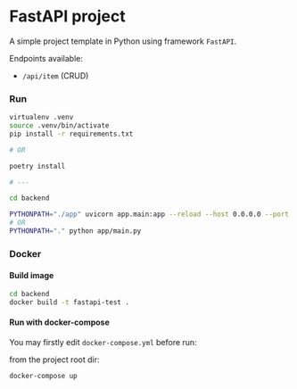 # FastAPI project

A simple project template in Python using framework `FastAPI`.

Endpoints available:
- `/api/item` (CRUD)

### Run

```bash
virtualenv .venv
source .venv/bin/activate
pip install -r requirements.txt

# OR

poetry install

# ---

cd backend

PYTHONPATH="./app" uvicorn app.main:app --reload --host 0.0.0.0 --port 8001
# OR
PYTHONPATH="." python app/main.py
```

### Docker

#### Build image

```bash
cd backend
docker build -t fastapi-test .
```

#### Run with docker-compose

You may firstly edit `docker-compose.yml` before run:

from the project root dir:
```bash
docker-compose up
```
